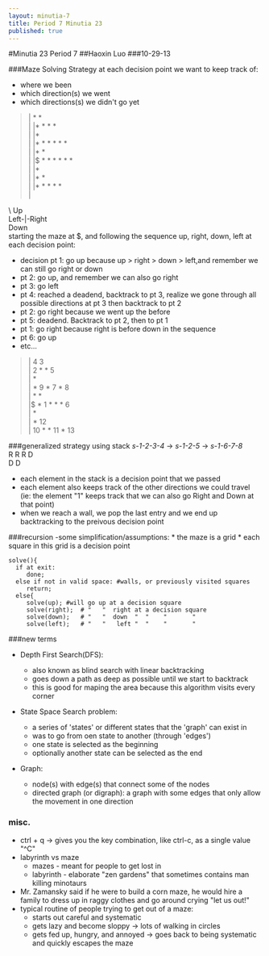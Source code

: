 ```yaml
---
layout: minutia-7  
title: Period 7 Minutia 23
published: true
---
```


#Minutia 23 Period 7
##Haoxin Luo
###10-29-13

###Maze Solving Strategy 
at each decision point we want to keep track of:
- where we been
- which direction(s) we went
- which directions(s) we didn't go yet

>| \* \*               
>|    |\* \* \* \*        
>|    |\*                    
>|    |\*       \* \* \* \* \*  
>|    |\*             \*  
>|  |$ \* \* \* \* \* \*                             
>|    |\*                              
>|    |\*    \*                            
>|    |\* \* \* \* \*  
>|  
  
\    Up  
Left-|-Right  
   Down   
starting the maze at $, and following the sequence up, right, down, left at each decision point:
- decision pt 1: go up because up > right > down > left,and remember we can still go right or down
- pt 2: go up, and remember we can also go right
- pt 3: go left
- pt 4: reached a deadend, backtrack to pt 3, realize we gone through all possible directions at pt 3 then backtrack to pt 2
- pt 2: go right because we went up the before
- pt 5: deadend. Backtrack to pt 2, then to pt 1
- pt 1: go right because right is before down in the sequence
- pt 6: go up
- etc...

>|  4 3               
>|    2 * * 5         
>|    \*               
>|    \*   9 * 7 * 8   
>|    \*       \*       
>|$ * 1 * * * 6       
>|    \*               
>|    \*     12        
>|   10 \* \* 11 \* 13   



###generalized strategy using stack
_s-1-2-3-4_ -> _s-1-2-5_ -> _s-1-6-7-8_  
   R R            R            D  
   D              D

- each element in the stack is a decision point that we passed  
- each element also keeps track of the other directions we could travel
  (ie: the element "1" keeps track that we can also go Right and Down at that point)
- when we reach a wall, we pop the last entry and we end up backtracking to the preivous decision point

###recursion
-some simplification/assumptions: 
    * the maze is a grid
    * each square in this grid is a decision point

    solve(){
      if at exit:  
         done;
      else if not in valid space: #walls, or previously visited squares  
         return; 
      else{  
         solve(up);	#will go up at a decision square  
         solve(right);  # "   "  right at a decision square  
         solve(down);   # "   "  down  "  "    "       "  
         solve(left);   # "   "   left "  "    "       "

###new terms
- Depth First Search(DFS):
    * also known as blind search with linear backtracking
    * goes down a path as deep as possible until we start to backtrack
    * this is good for maping the area because this algorithm visits every corner  

- State Space Search problem:
    * a series of 'states' or different states that the 'graph' can exist in
    * was to go from oen state to another (through 'edges')
    * one state is selected as the beginning
    * optionally another state can be selected as the end  

- Graph:
    * node(s) with edge(s) that connect some of the nodes
    * directed graph (or digraph): a graph with some edges that only allow the movement in one direction
     
### misc.
- ctrl + q -> <key combination> gives you the key combination, like ctrl-c, as a single value "^C"
- labyrinth vs maze  
    * mazes - meant for people to get lost in
    * labyrinth - elaborate "zen gardens" that sometimes contains man killing minotaurs
- Mr. Zamansky said if he were to build a corn maze, he would hire a family to dress up in raggy clothes and go around crying "let us out!"
- typical routine of people trying to get out of a maze:
    - starts out careful and systematic
    - gets lazy and become sloppy -> lots of walking in circles
    - gets fed up, hungry, and annoyed -> goes back to being systematic and quickly escapes the maze